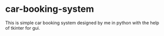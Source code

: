 # car-booking-system
This is simple car booking system designed by me in python with the help of tkinter for gui.


